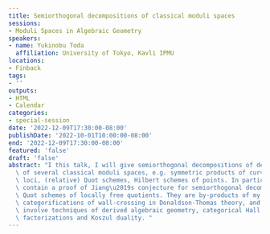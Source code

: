 ```yaml
---
title: Semiorthogonal decompositions of classical moduli spaces
sessions:
- Moduli Spaces in Algebraic Geometry
speakers:
- name: Yukinobu Toda
  affiliation: University of Tokyo, Kavli IPMU
locations:
- Finback
tags:
- ''
outputs:
- HTML
- Calendar
categories:
- special-session
date: '2022-12-09T17:30:00-08:00'
publishDate: '2022-10-01T10:00:00-08:00'
end: '2022-12-09T17:30:00-08:00'
featured: 'false'
draft: 'false'
abstract: "I this talk, I will give semiorthogonal decompositions of derived categories\
  \ of several classical moduli spaces, e.g. symmetric products of curves, Brill-Noether\
  \ loci, (relative) Quot schemes, Hilbert schemes of points. In particular, they\
  \ contain a proof of Jiang\u2019s conjecture for semiorthogonal decompositions of\
  \ Quot schemes of locally free quotients. They are by-products of my research on\
  \ categorifications of wall-crossing in Donaldson-Thomas theory, and the proofs\
  \ involve techniques of derived algebraic geometry, categorical Hall algebras, matrix\
  \ factorizations and Koszul duality. "
---
```

